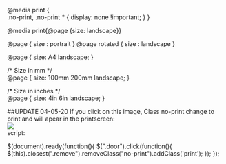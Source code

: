 @media print
{    
    .no-print, .no-print *
    {
        display: none !important;
    }
}

@media print{@page {size: landscape}}

@page { size : portrait }
@page rotated { size : landscape }

<style type="text/css" media="print">
    @page {
        size: landscape;
    }
    body {
        writing-mode: tb-rl;
    }
</style>


@page {
  size: A4 landscape;
}

/* Size in mm */    
@page {
  size: 100mm 200mm landscape;
}

/* Size in inches */    
@page {
  size: 4in 6in landscape;
}

##UPDATE 04-05-20
If you click on this image, Class no-print change to print and will apear in the printscreen:
<code>
<img class='door no-print remove' src='images/frame_a/gif/door.gif'>
</code>
script:

$(document).ready(function(){
 $(".door").click(function(){
    $(this).closest(".remove").removeClass("no-print").addClass('print');
 });
});
</script>
